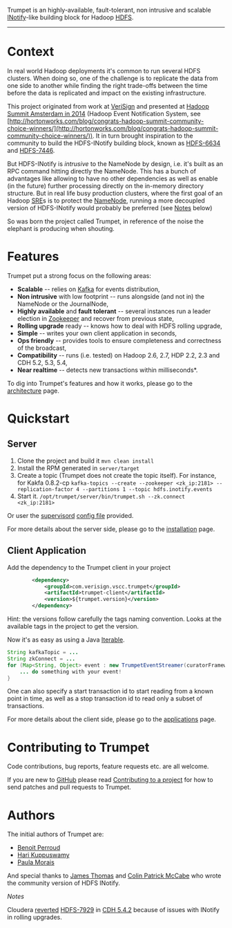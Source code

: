 
Trumpet is an highly-available, fault-tolerant, non intrusive and scalable 
[INotify](http://en.wikipedia.org/wiki/Inotify)-like building block for Hadoop [HDFS](http://hadoop.apache.org/).

---

# Context

In real world Hadoop deployments it's common to run several HDFS clusters. 
When doing so, one of the challenge is to replicate the data from one side to another while finding 
the right trade-offs between the time before the data is replicated 
and impact on the existing infrastructure.

This project originated from work at [VeriSign](https://www.verisigninc.com) and presented at [Hadoop Summit Amsterdam in 2014](http://2014.hadoopsummit.org/) 
(Hadoop Event Notification System, see [http://hortonworks.com/blog/congrats-hadoop-summit-community-choice-winners/](http://hortonworks.com/blog/congrats-hadoop-summit-community-choice-winners/)). 
It in turn brought inspiration to the community to build the HDFS-INotify building block, 
known as [HDFS-6634](https://issues.apache.org/jira/browse/HDFS-6634) and [HDFS-7446](https://issues.apache.org/jira/browse/HDFS-7446).

But HDFS-INotify is *intrusive* to the NameNode by design, i.e. it's built as an RPC command hitting directly the NameNode. 
This has a bunch of advantages like allowing to have no other dependencies as well as enable (in the future) further processing 
directly on the in-memory directory structure. But in real life busy production clusters, where the first 
goal of an Hadoop [SRE](http://en.wikipedia.org/wiki/Reliability_engineering)s is to protect the [NameNode](http://wiki.apache.org/hadoop/NameNode), 
running a more decoupled version of HDFS-INotify would probably be preferred (see [Notes](#notes) below)

So was born the project called Trumpet, in reference of the noise the elephant is producing when shouting.


# Features

Trumpet put a strong focus on the following areas:

* **Scalable** -- relies on [Kafka](http://kafka.apache.org) for events distribution,
* **Non intrusive** with low footprint -- runs alongside (and not in) the NameNode or the JournalNode,
* **Highly available** and **fault tolerant** -- several instances run a leader election in [Zookeeper](http://zookeeper.apache.org) and recover from previous state,
* **Rolling upgrade** ready -- knows how to deal with HDFS rolling upgrade,
* **Simple** -- writes your own client application in seconds,
* **Ops friendly** -- provides tools to ensure completeness and correctness of the broadcast,
* **Compatibility** -- runs (i.e. tested) on Hadoop 2.6, 2.7, HDP 2.2, 2.3 and CDH 5.2, 5.3, 5.4,
* **Near realtime** -- detects new transactions within milliseconds\*.

To dig into Trumpet's features and how it works, please go to the [architecture](architecture/) page.


# Quickstart

## Server

1. Clone the project and build it
  ```mvn clean install```
2. Install the RPM generated in `server/target`
3. Create a topic (Trumpet does not create the topic itself). For instance, for Kakfa 0.8.2-cp
  ```kafka-topics --create --zookeeper <zk_ip:2181> --replication-factor 4 --partitions 1 --topic hdfs.inotify.events```
4. Start it.
  ```/opt/trumpet/server/bin/trumpet.sh --zk.connect <zk_ip:2181>```

Or user the [supervisord](http://www.supervisord.org) [config file]( server/src/main/config/trumpet-server.ini) provided.

For more details about the server side, please go to the [installation](installation/) page.

## Client Application

Add the dependency to the Trumpet client in your project
```xml
        <dependency>
            <groupId>com.verisign.vscc.trumpet</groupId>
            <artifactId>trumpet-client</artifactId>
            <version>${trumpet.version}</version>
        </dependency>
```

Hint: the versions follow carefully the tags naming convention. Looks at the available tags in the project to get the version.


Now it's as easy as using a Java [Iterable](https://docs.oracle.com/javase/7/docs/api/java/lang/Iterable.html).

```java
String kafkaTopic = ...
String zkConnect = ...
for (Map<String, Object> event : new TrumpetEventStreamer(curatorFramework, kafkaTopic)) {
    ... do something with your event!
}
```
One can also specify a start transaction id to start reading from a known point in time, as well as a stop transaction id
to read only a subset of transactions.

For more details about the client side, please go to the [applications](applications/) page.


# Contributing to Trumpet

Code contributions, bug reports, feature requests etc. are all welcome.

If you are new to [GitHub](https://github.com) please read [Contributing to a project](https://help.github.com/articles/fork-a-repo) 
for how to send patches and pull requests to Trumpet.


# Authors

The initial authors of Trumpet are: 

* [Benoit Perroud](https://github.com/killerwhile)
* [Hari Kuppuswamy](https://github.com/hariprasad-k)
* [Paula Morais](https://github.com/psilvaro)

And special thanks to [James Thomas](https://issues.apache.org/jira/secure/ViewProfile.jspa?name=james.thomas) 
and [Colin Patrick McCabe](https://issues.apache.org/jira/secure/ViewProfile.jspa?name=cmccabe) 
who wrote the community version of HDFS INotify.


<a id="notes">*Notes*</a>

Cloudera [reverted](https://github.com/cloudera/hadoop-common/commit/15b703c8725733b7b2813d2325659eb7d57e7a3f) [HDFS-7929](https://issues.apache.org/jira/browse/HDFS-7929) in [CDH 5.4.2](http://www.cloudera.com/content/cloudera/en/documentation/core/latest/topics/cdh_rn_fixed_in_542.html) because of issues with INotify in rolling upgrades.

